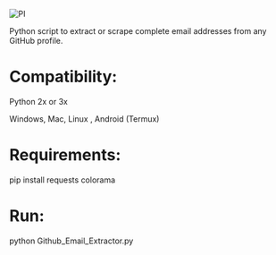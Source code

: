 ![PI](https://github.com/user-attachments/assets/11610b63-89b9-40bb-ba78-263f9d19dfa3)

Python script to extract or scrape complete email addresses from any GitHub profile.


# Compatibility:
Python 2x or 3x

Windows, Mac, Linux , Android (Termux)

# Requirements:

pip install requests colorama

# Run:

python Github_Email_Extractor.py
